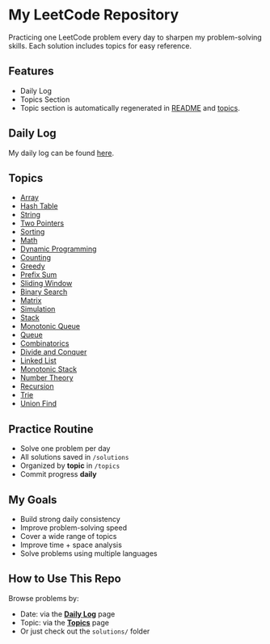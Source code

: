 # My LeetCode Repository

Practicing one LeetCode problem every day to sharpen my problem-solving skills. Each solution includes topics for easy reference.

## Features
- Daily Log
- Topics Section
- Topic section is automatically regenerated in [README](README.md) and [topics](topics.md). 

## Daily Log

My daily log can be found [here](daily.md).

## Topics

- [Array](topics.md#array)
- [Hash Table](topics.md#hash-table)
- [String](topics.md#string)
- [Two Pointers](topics.md#two-pointers)
- [Sorting](topics.md#sorting)
- [Math](topics.md#math)
- [Dynamic Programming](topics.md#dynamic-programming)
- [Counting](topics.md#counting)
- [Greedy](topics.md#greedy)
- [Prefix Sum](topics.md#prefix-sum)
- [Sliding Window](topics.md#sliding-window)
- [Binary Search](topics.md#binary-search)
- [Matrix](topics.md#matrix)
- [Simulation](topics.md#simulation)
- [Stack](topics.md#stack)
- [Monotonic Queue](topics.md#monotonic-queue)
- [Queue](topics.md#queue)
- [Combinatorics](topics.md#combinatorics)
- [Divide and Conquer](topics.md#divide-and-conquer)
- [Linked List](topics.md#linked-list)
- [Monotonic Stack](topics.md#monotonic-stack)
- [Number Theory](topics.md#number-theory)
- [Recursion](topics.md#recursion)
- [Trie](topics.md#trie)
- [Union Find](topics.md#union-find)

## Practice Routine

- Solve one problem per day
- All solutions saved in `/solutions`
- Organized by **topic** in `/topics`
- Commit progress **daily** 


## My Goals
- Build strong daily consistency
- Improve problem-solving speed
- Cover a wide range of topics
- Improve time + space analysis
- Solve problems using multiple languages

## How to Use This Repo

Browse problems by:
- Date: via the [**Daily Log**](daily.md) page
- Topic: via the [**Topics**](topics.md) page
- Or just check out the `solutions/` folder